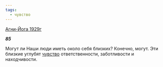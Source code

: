 ```yaml
---
tags:
  - чувство
---
```

[Агни-Йога 1929г](https://127.0.0.1:4002/agni/1929)

___85___

Могут ли Наши люди иметь около себя близких? Конечно, могут. Эти близкие углубят [чувство](../../../tags/#чувство) ответственности, заботливости и находчивости.